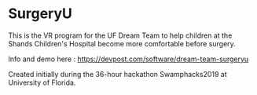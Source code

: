 # SurgeryU
This is the VR program for the UF Dream Team to help children at the Shands Children's Hospital become more comfortable before surgery.

Info and demo here : https://devpost.com/software/dream-team-surgeryu

Created initially during the 36-hour hackathon Swamphacks2019 at University of Florida.
